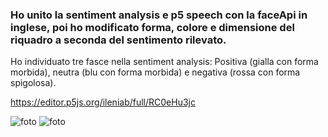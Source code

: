 ### Ho unito la sentiment analysis e p5 speech con la faceApi in inglese, poi ho modificato forma, colore e dimensione del riquadro a seconda del sentimento rilevato. 
Ho individuato tre fasce nella sentiment analysis: Positiva (gialla con forma morbida), neutra (blu con forma morbida) e negativa (rossa con forma spigolosa).

https://editor.p5js.org/ileniab/full/RC0eHu3jc 


![foto](https://github.com/ileniab/archive/blob/master/ileniab/INVISIBLE/6.Prove_Algoritmi_2/ENGLISH_SentimentAnalysis%2BFaceApi_Video%2BP5speech/en-faceApi-speech_1.png)
![foto](https://github.com/ileniab/archive/blob/master/ileniab/INVISIBLE/6.Prove_Algoritmi_2/ENGLISH_SentimentAnalysis%2BFaceApi_Video%2BP5speech/en-faceApi-speech_2.png)
